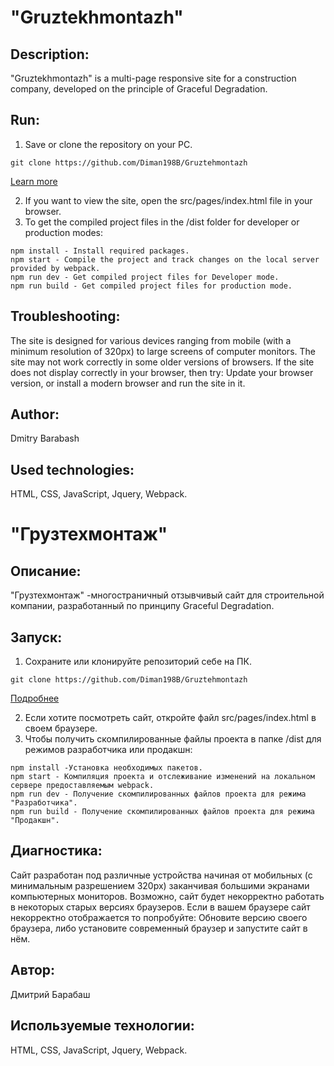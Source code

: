 # "Gruztekhmontazh"

## Description:
"Gruztekhmontazh" is a multi-page responsive site for a construction company, developed on the principle of Graceful Degradation.

## Run:
1. Save or clone the repository on your PC. 
```
git clone https://github.com/Diman198B/Gruztehmontazh       
```
[Learn more](https://git-scm.com/book/ru/v2/Приложение-C%3A-Команды-Git-Клонирование-и-создание-репозиториев)

2. If you want to view the site, open the src/pages/index.html file in your browser.
3. To get the compiled project files in the /dist folder for developer or production modes:
```
npm install - Install required packages.
npm start - Compile the project and track changes on the local server provided by webpack.
npm run dev - Get compiled project files for Developer mode.
npm run build - Get compiled project files for production mode.
```

## Troubleshooting:
The site is designed for various devices ranging from mobile (with a minimum resolution of 320px) to large screens of computer monitors. The site may not work correctly in some older versions of browsers. If the site does not display correctly in your browser, then try: Update your browser version, or install a modern browser and run the site in it.

## Author:
Dmitry Barabash
 
## Used technologies:
HTML, CSS, JavaScript, Jquery, Webpack.   





# "Грузтехмонтаж"

## Описание:
"Грузтехмонтаж" -многостраничный отзывчивый сайт для строительной компании, разработанный по принципу Graceful Degradation.

## Запуск: 
1. Сохраните или клонируйте репозиторий себе на ПК.  
```
git clone https://github.com/Diman198B/Gruztehmontazh
```
[Подробнее](https://git-scm.com/book/ru/v2/Приложение-C%3A-Команды-Git-Клонирование-и-создание-репозиториев)

2. Если хотите посмотреть сайт, откройте файл src/pages/index.html в своем браузере.
3. Чтобы получить скомпилированные файлы проекта в папке /dist для режимов разработчика или продакшн:
```
npm install -Установка необходимых пакетов.
npm start - Компиляция проекта и отслеживание изменений на локальном сервере предоставляемым webpack.
npm run dev - Получение скомпилированных файлов проекта для режима "Разработчика".
npm run build - Получение скомпилированных файлов проекта для режима "Продакшн".
```

## Диагностика:
Сайт разработан под различные устройства начиная от мобильных (с минимальным разрешением 320px) заканчивая большими экранами компьютерных мониторов. Возможно, сайт будет некорректно работать в некоторых старых версиях браузеров. Если в вашем браузере сайт некорректно отображается то попробуйте: Обновите версию своего браузера, либо установите современный браузер и запустите сайт в нём.

## Автор:
Дмитрий Барабаш
 
## Используемые технологии:
HTML, CSS, JavaScript, Jquery, Webpack.  
